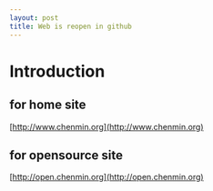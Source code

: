 ```yaml
---
layout: post
title: Web is reopen in github
---
```



# Introduction
## for home site

[http://www.chenmin.org](http://www.chenmin.org)

## for opensource site

[http://open.chenmin.org](http://open.chenmin.org)